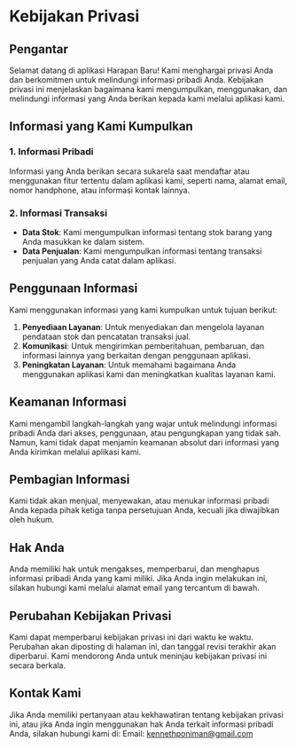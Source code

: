 # Kebijakan Privasi

## Pengantar
Selamat datang di aplikasi Harapan Baru! Kami menghargai privasi Anda dan berkomitmen untuk melindungi informasi pribadi Anda. Kebijakan privasi ini menjelaskan bagaimana kami mengumpulkan, menggunakan, dan melindungi informasi yang Anda berikan kepada kami melalui aplikasi kami.

## Informasi yang Kami Kumpulkan
### 1. Informasi Pribadi
Informasi yang Anda berikan secara sukarela saat mendaftar atau menggunakan fitur tertentu dalam aplikasi kami, seperti nama, alamat email, nomor handphone, atau informasi kontak lainnya.
### 2. Informasi Transaksi
- **Data Stok**: Kami mengumpulkan informasi tentang stok barang yang Anda masukkan ke dalam sistem.
- **Data Penjualan**: Kami mengumpulkan informasi tentang transaksi penjualan yang Anda catat dalam aplikasi.

## Penggunaan Informasi
Kami menggunakan informasi yang kami kumpulkan untuk tujuan berikut:
1. **Penyediaan Layanan**: Untuk menyediakan dan mengelola layanan pendataan stok dan pencatatan transaksi jual.
2. **Komunikasi**: Untuk mengirimkan pemberitahuan, pembaruan, dan informasi lainnya yang berkaitan dengan penggunaan aplikasi.
3. **Peningkatan Layanan**: Untuk memahami bagaimana Anda menggunakan aplikasi kami dan meningkatkan kualitas layanan kami.

## Keamanan Informasi
Kami mengambil langkah-langkah yang wajar untuk melindungi informasi pribadi Anda dari akses, penggunaan, atau pengungkapan yang tidak sah. Namun, kami tidak dapat menjamin keamanan absolut dari informasi yang Anda kirimkan melalui aplikasi kami.

## Pembagian Informasi
Kami tidak akan menjual, menyewakan, atau menukar informasi pribadi Anda kepada pihak ketiga tanpa persetujuan Anda, kecuali jika diwajibkan oleh hukum.

## Hak Anda
Anda memiliki hak untuk mengakses, memperbarui, dan menghapus informasi pribadi Anda yang kami miliki. Jika Anda ingin melakukan ini, silakan hubungi kami melalui alamat email yang tercantum di bawah.

## Perubahan Kebijakan Privasi
Kami dapat memperbarui kebijakan privasi ini dari waktu ke waktu. Perubahan akan diposting di halaman ini, dan tanggal revisi terakhir akan diperbarui. Kami mendorong Anda untuk meninjau kebijakan privasi ini secara berkala.

## Kontak Kami
Jika Anda memiliki pertanyaan atau kekhawatiran tentang kebijakan privasi ini, atau jika Anda ingin menggunakan hak Anda terkait informasi pribadi Anda, silakan hubungi kami di:
Email: kennethponiman@gmail.com
